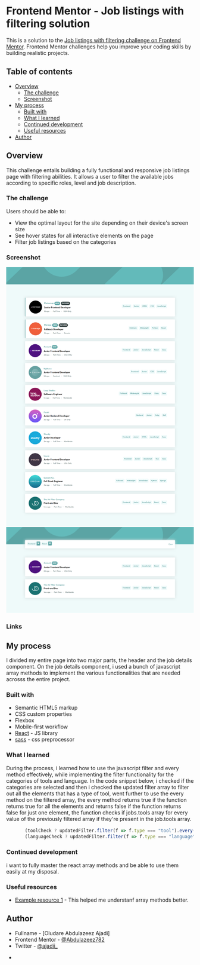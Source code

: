 # Frontend Mentor - Job listings with filtering solution

This is a solution to the [Job listings with filtering challenge on Frontend Mentor](https://www.frontendmentor.io/challenges/job-listings-with-filtering-ivstIPCt). Frontend Mentor challenges help you improve your coding skills by building realistic projects. 

## Table of contents

- [Overview](#overview)
  - [The challenge](#the-challenge)
  - [Screenshot](#screenshot)
- [My process](#my-process)
  - [Built with](#built-with)
  - [What I learned](#what-i-learned)
  - [Continued development](#continued-development)
  - [Useful resources](#useful-resources)
- [Author](#author)

## Overview
This challenge entails building a fully functional and responsive job listings page with filtering abilities. It allows a user to filter the available jobs according to specific roles, level and job description. 

### The challenge

Users should be able to:

- View the optimal layout for the site depending on their device's screen size
- See hover states for all interactive elements on the page
- Filter job listings based on the categories

### Screenshot

![](./src/assets/images/screenshot-1.png)
![](./src/assets/images/screenshot-2.png)


### Links

## My process
I divided my entire page into two major parts, the header and the job details component. On the job details component, i used a bunch of javascript array methods to implement the various functionalities that are needed acrosss the entire project.

### Built with

- Semantic HTML5 markup
- CSS custom properties
- Flexbox
- Mobile-first workflow
- [React](https://reactjs.org/) - JS library
- [sass](https://sass-lang.com/) - css preprocessor


### What I learned
During the process, i learned how to use the javascript filter and every method effectively, while implementing the filter functionality for the categories of tools and language. In the code snippet below, i checked if the categories are selected and then i checked the updated filter array to filter out all the elements that has a type of tool, went further to use the every method on the filtered array, the every method returns true if the function returns true for all the elements and returns false if the function returns false for just one element, the function checks if jobs.tools array for every value of the previously filtered array if they're present in the job.tools array. 

```Javascript
       (toolCheck ? updatedFilter.filter(f => f.type === "tool").every(f => job.tools.indexOf(f.value) > -1) : true)&&
       (languageCheck ? updatedFilter.filter(f => f.type === "language").every(f => job.languages.indexOf(f.value) > -1) : true)
```

### Continued development
i want to fully master the react array methods and be able to use them easily at my disposal.


### Useful resources

- [Example resource 1](https://www.w3schools.com/jsref/jsref_obj_array.asp) - This helped me understanf array methods better.


## Author

- Fullname - [Oludare Abdulazeez Ajadi]
- Frontend Mentor - [@Abdulazeez782](https://www.frontendmentor.io/profile/Abdulazeez782)
- Twitter - [@ajadii_](https://x.com/ajadii_)
*

